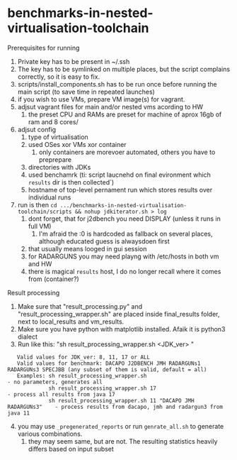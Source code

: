 # benchmarks-in-nested-virtualisation-toolchain

Prerequisites for running
1. Private key has to be present in ~/.ssh
2. The key has to be symlinked on multiple places, but the script complains correctly, so it is easy to fix.
3. scripts/install_components.sh has to be run once before running the main script (to save time in repeated launches)
4. if you wish to use VMs, prepare VM image(s) for vagrant.
5. adjsut vagrant files for main and/or nested vms acording to HW
    1.  the preset CPU and RAMs are preset for machine of aprox 16gb of ram and 8 cores/
6. adjsut config
    1. type of virtualisation
    2. used OSes xor VMs xor container
        1. only  containers are morevoer automated, others you have to preprepare
    3. directories with JDKs
    4. used benchamrk (ti: script laucnehd on final evironment which `results` dir is then collected`)
    5. hostname of top-level pernament run which stores results over individual runs
7. run is then `cd .../benchmarks-in-nested-virtualisation-toolchain/scripts && nohup jdkiterator.sh > log`
    1. dont forget, that for j2dbench you need DISPLAY (unless it runs in full VM)
        1. I'm afraid the :0 is hardcoded as fallback on several places, although educated guess is alwaysdoen first
    2. that usually means looged in gui session
    3. for RADARGUNS you may need playng with /etc/hosts in both vm and HW
    4. there is magical `results` host, I do no longer recall where it comes from (container?)


Result processing
1. Make sure that "result_processing.py" and "result_processing_wrapper.sh" are placed inside final_results folder, next to local_results and vm_results.
2. Make sure you have python with matplotlib installed. Afaik it is python3 dialect
3. Run like this: "sh result_processing_wrapper.sh <JDK_ver> <benchmarks>"
```
   Valid values for JDK_ver: 8, 11, 17 or ALL
   Valid values for benchmark: DACAPO J2DBENCH JMH RADARGUNs1 RADARGUNs3 SPECJBB (any subset of them is valid, default = all)
   Examples: sh result_processing_wrapper.sh                               - no parameters, generates all 
             sh result_processing_wrapper.sh 17                            - process all results from java 17
             sh result_processing_wrapper.sh 11 "DACAPO JMH RADARGUNs3"    - process results from dacapo, jmh and radargun3 from java 11
```
4. you may use `_pregenerated_reports` or run `genrate_all.sh` to generate various combinations.
    1. they may seem same, but are not. The resulting statistics heavily differs based on input subset